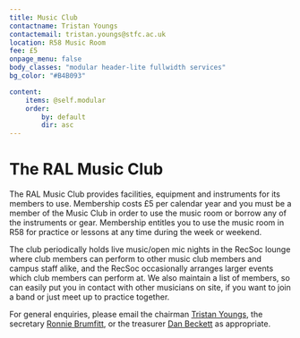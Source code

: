```yaml
---
title: Music Club
contactname: Tristan Youngs
contactemail: tristan.youngs@stfc.ac.uk
location: R58 Music Room
fee: £5 
onpage_menu: false
body_classes: "modular header-lite fullwidth services"
bg_color: "#B4B093"

content:
    items: @self.modular
    order:
        by: default
        dir: asc
---
```

# The RAL Music Club

The RAL Music Club provides facilities, equipment and instruments for its members to use. Membership costs £5 per calendar year and you must be a member of the Music Club in order to use the music room or borrow any of the instruments or gear. Membership entitles you to use the music room in R58 for practice or lessons at any time during the week or weekend.

The club periodically holds live music/open mic nights in the RecSoc lounge where club members can perform to other music club members and campus staff alike, and the RecSoc occasionally arranges larger events which club members can perform at.  We also maintain a list of members, so can easily put you in contact with other musicians on site, if you want to join a band or just meet up to practice together.

For general enquiries, please email the chairman <a href="mailto:tristan.youngs@stfc.ac.uk?subject=RAL Music Club">Tristan Youngs</a>, the secretary <a href="mailto:ronnie.brumfitt@stfc.ac.uk">Ronnie Brumfitt</a>, or the treasurer <a href="mailto:dan.beckett@stfc.ac.uk">Dan Beckett</a> as appropriate.
